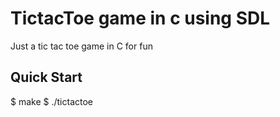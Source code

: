 # TictacToe game in c using SDL
Just a tic tac toe game in C for fun

## Quick Start

$ make
$ ./tictactoe
